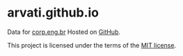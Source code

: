 arvati.github.io
========

Data for [corp.eng.br](https://corp.eng.br) 
Hosted on [GitHub](https://github.com/arvati/arvati.github.io).

This project is licensed under the terms of the [MIT license](http://www.tldrlegal.com/l/mit).
